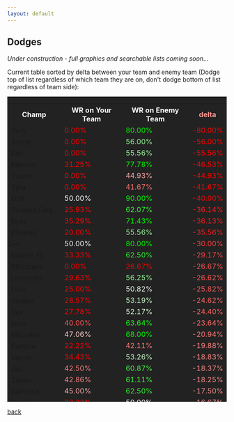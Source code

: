 ```yaml
---
layout: default
---
```


## Dodges

_Under construction - full graphics and searchable lists coming soon..._

Current table sorted by delta between your team and enemy team (Dodge top of list regardless of which team they are on, don't dodge bottom of list regardless of team side):

<div id="d7" style="color:white;margin:auto;text-align:center;overflow-y:scroll;height:700px;width:100%;margin-right:0%;background-color:#222;"><table style="margin-left:auto;margin-right:auto;"><tbody><tr><th title="" onclick="resortTable('d7', 0);"><span style="color:#ffffff;background-color:inherit;">Champ</span></th><th title="" onclick="resortTable('d7', 1);"><span style="color:#ffffff;background-color:inherit;">WR on Your Team</span></th><th title="" onclick="resortTable('d7', 2);"><span style="color:#ffffff;background-color:inherit;">WR on Enemy Team</span></th><th title="difference in winrates" onclick="resortTable('d7', 3);"><span style="color:#ff968f;background-color:inherit;">delta</span></th></tr><tr><td style="text-align: left; padding: 0px;">&nbsp; Taric</td><td><span style="color: #ff0000">0.00%</span></td><td><span style="color: #00ff00">80.00%</span></td><td><span style="color: #ff0000">-80.00%</span></td></tr><tr><td style="text-align: left; padding: 0px;">&nbsp; Alistar</td><td><span style="color: #ff0000">0.00%</span></td><td><span style="color: #99ff99">56.00%</span></td><td><span style="color: #ff0000">-56.00%</span></td></tr><tr><td style="text-align: left; padding: 0px;">&nbsp; Rell</td><td><span style="color: #ff0000">0.00%</span></td><td><span style="color: #a1ffa1">55.56%</span></td><td><span style="color: #ff0000">-55.56%</span></td></tr><tr><td style="text-align: left; padding: 0px;">&nbsp; Kennen</td><td><span style="color: #ff0000">31.25%</span></td><td><span style="color: #00ff00">77.78%</span></td><td><span style="color: #ff0000">-46.53%</span></td></tr><tr><td style="text-align: left; padding: 0px;">&nbsp; Yuumi</td><td><span style="color: #ff0000">0.00%</span></td><td><span style="color: #ffa9a9">44.93%</span></td><td><span style="color: #ff0000">-44.93%</span></td></tr><tr><td style="text-align: left; padding: 0px;">&nbsp; Zyra</td><td><span style="color: #ff0000">0.00%</span></td><td><span style="color: #ff7171">41.67%</span></td><td><span style="color: #ff0000">-41.67%</span></td></tr><tr><td style="text-align: left; padding: 0px;">&nbsp; Olaf</td><td><span style="color: #ffffff">50.00%</span></td><td><span style="color: #00ff00">90.00%</span></td><td><span style="color: #ff0000">-40.00%</span></td></tr><tr><td style="text-align: left; padding: 0px;">&nbsp; Twisted Fate</td><td><span style="color: #ff0000">25.93%</span></td><td><span style="color: #32ff32">62.07%</span></td><td><span style="color: #ff1919">-36.14%</span></td></tr><tr><td style="text-align: left; padding: 0px;">&nbsp; Ryze</td><td><span style="color: #ff0505">35.29%</span></td><td><span style="color: #00ff00">71.43%</span></td><td><span style="color: #ff1919">-36.13%</span></td></tr><tr><td style="text-align: left; padding: 0px;">&nbsp; Kindred</td><td><span style="color: #ff0000">20.00%</span></td><td><span style="color: #a1ffa1">55.56%</span></td><td><span style="color: #ff1c1c">-35.56%</span></td></tr><tr><td style="text-align: left; padding: 0px;">Zeri</td><td><span style="color: #ffffff">50.00%</span></td><td><span style="color: #00ff00">80.00%</span></td><td><span style="color: #ff4040">-30.00%</span></td></tr><tr><td style="text-align: left; padding: 0px;">&nbsp; Master Yi</td><td><span style="color: #ff0000">33.33%</span></td><td><span style="color: #2bff2b">62.50%</span></td><td><span style="color: #ff4545">-29.17%</span></td></tr><tr><td style="text-align: left; padding: 0px;">&nbsp; Blitzcrank</td><td><span style="color: #ff0000">0.00%</span></td><td><span style="color: #ff0000">26.67%</span></td><td><span style="color: #ff5555">-26.67%</span></td></tr><tr><td style="text-align: left; padding: 0px;">&nbsp; Lissandra</td><td><span style="color: #ff0000">29.63%</span></td><td><span style="color: #95ff95">56.25%</span></td><td><span style="color: #ff5555">-26.62%</span></td></tr><tr><td style="text-align: left; padding: 0px;">&nbsp; Lulu</td><td><span style="color: #ff0000">25.00%</span></td><td><span style="color: #f1fff1">50.82%</span></td><td><span style="color: #ff5a5a">-25.82%</span></td></tr><tr><td style="text-align: left; padding: 0px;">&nbsp; Soraka</td><td><span style="color: #ff0000">28.57%</span></td><td><span style="color: #c9ffc9">53.19%</span></td><td><span style="color: #ff6262">-24.62%</span></td></tr><tr><td style="text-align: left; padding: 0px;">&nbsp; Vex</td><td><span style="color: #ff0000">27.78%</span></td><td><span style="color: #daffda">52.17%</span></td><td><span style="color: #ff6363">-24.40%</span></td></tr><tr><td style="text-align: left; padding: 0px;">&nbsp; Udyr</td><td><span style="color: #ff5555">40.00%</span></td><td><span style="color: #17ff17">63.64%</span></td><td><span style="color: #ff6868">-23.64%</span></td></tr><tr><td style="text-align: left; padding: 0px;">&nbsp; Malzahar</td><td><span style="color: #ffcdcd">47.06%</span></td><td><span style="color: #00ff00">68.00%</span></td><td><span style="color: #ff7979">-20.94%</span></td></tr><tr><td style="text-align: left; padding: 0px;">&nbsp; Rumble</td><td><span style="color: #ff0000">22.22%</span></td><td><span style="color: #ff7979">42.11%</span></td><td><span style="color: #ff8080">-19.88%</span></td></tr><tr><td style="text-align: left; padding: 0px;">&nbsp; Vayne</td><td><span style="color: #ff0000">34.43%</span></td><td><span style="color: #c8ffc8">53.26%</span></td><td><span style="color: #ff8787">-18.83%</span></td></tr><tr><td style="text-align: left; padding: 0px;">&nbsp; Jax</td><td><span style="color: #ff8080">42.50%</span></td><td><span style="color: #46ff46">60.87%</span></td><td><span style="color: #ff8a8a">-18.37%</span></td></tr><tr><td style="text-align: left; padding: 0px;">&nbsp; Zilean</td><td><span style="color: #ff8686">42.86%</span></td><td><span style="color: #42ff42">61.11%</span></td><td><span style="color: #ff8b8b">-18.25%</span></td></tr><tr><td style="text-align: left; padding: 0px;">&nbsp; Rammus</td><td><span style="color: #ffaaaa">45.00%</span></td><td><span style="color: #2bff2b">62.50%</span></td><td><span style="color: #ff8f8f">-17.50%</span></td></tr><tr><td style="text-align: left; padding: 0px;">&nbsp; Varus</td><td><span style="color: #ff0000">33.33%</span></td><td><span style="color: #ffffff">50.00%</span></td><td><span style="color: #ff9595">-16.67%</span></td></tr><tr><td style="text-align: left; padding: 0px;">&nbsp; Urgot</td><td><span style="color: #ff8686">42.86%</span></td><td><span style="color: #6cff6c">58.62%</span></td><td><span style="color: #ff9b9b">-15.76%</span></td></tr><tr><td style="text-align: left; padding: 0px;">&nbsp; Shen</td><td><span style="color: #ff8686">42.86%</span></td><td><span style="color: #71ff71">58.33%</span></td><td><span style="color: #ff9c9c">-15.48%</span></td></tr><tr><td style="text-align: left; padding: 0px;">&nbsp; Nidalee</td><td><span style="color: #ff0000">30.00%</span></td><td><span style="color: #ffb2b2">45.45%</span></td><td><span style="color: #ff9c9c">-15.45%</span></td></tr><tr><td style="text-align: left; padding: 0px;">&nbsp; Ashe</td><td><span style="color: #ff3f3f">38.71%</span></td><td><span style="color: #bbffbb">54.00%</span></td><td><span style="color: #ff9e9e">-15.29%</span></td></tr><tr><td style="text-align: left; padding: 0px;">&nbsp; Gragas</td><td><span style="color: #00ff00">66.67%</span></td><td><span style="color: #00ff00">81.82%</span></td><td><span style="color: #ff9e9e">-15.15%</span></td></tr><tr><td style="text-align: left; padding: 0px;">&nbsp; Camille</td><td><span style="color: #ff0f0f">35.90%</span></td><td><span style="color: #eeffee">50.98%</span></td><td><span style="color: #ff9f9f">-15.08%</span></td></tr><tr><td style="text-align: left; padding: 0px;">&nbsp; Galio</td><td><span style="color: #ff9595">43.75%</span></td><td><span style="color: #69ff69">58.82%</span></td><td><span style="color: #ff9f9f">-15.07%</span></td></tr><tr><td style="text-align: left; padding: 0px;">&nbsp; Heimerdinger</td><td><span style="color: #ff5555">40.00%</span></td><td><span style="color: #b2ffb2">54.55%</span></td><td><span style="color: #ffa2a2">-14.55%</span></td></tr><tr><td style="text-align: left; padding: 0px;">&nbsp; Morgana</td><td><span style="color: #ffffff">50.00%</span></td><td><span style="color: #08ff08">64.52%</span></td><td><span style="color: #ffa2a2">-14.52%</span></td></tr><tr><td style="text-align: left; padding: 0px;">&nbsp; Miss Fortune</td><td><span style="color: #ff4e4e">39.58%</span></td><td><span style="color: #bbffbb">54.00%</span></td><td><span style="color: #ffa3a3">-14.42%</span></td></tr><tr><td style="text-align: left; padding: 0px;">&nbsp; Cassiopeia</td><td><span style="color: #ff9090">43.48%</span></td><td><span style="color: #86ff86">57.14%</span></td><td><span style="color: #ffa8a8">-13.66%</span></td></tr><tr><td style="text-align: left; padding: 0px;">&nbsp; Gangplank</td><td><span style="color: #ff0000">30.77%</span></td><td><span style="color: #ff9999">44.00%</span></td><td><span style="color: #ffabab">-13.23%</span></td></tr><tr><td style="text-align: left; padding: 0px;">&nbsp; Mordekaiser</td><td><span style="color: #ff7575">41.86%</span></td><td><span style="color: #aeffae">54.76%</span></td><td><span style="color: #ffadad">-12.90%</span></td></tr><tr><td style="text-align: left; padding: 0px;">&nbsp; Jayce</td><td><span style="color: #ff5555">40.00%</span></td><td><span style="color: #d7ffd7">52.38%</span></td><td><span style="color: #ffb0b0">-12.38%</span></td></tr><tr><td style="text-align: left; padding: 0px;">&nbsp; Samira</td><td><span style="color: #ff0000">33.33%</span></td><td><span style="color: #ffaaaa">45.00%</span></td><td><span style="color: #ffb5b5">-11.67%</span></td></tr><tr><td style="text-align: left; padding: 0px;">&nbsp; Senna</td><td><span style="color: #ff5555">40.00%</span></td><td><span style="color: #e3ffe3">51.67%</span></td><td><span style="color: #ffb5b5">-11.67%</span></td></tr><tr><td style="text-align: left; padding: 0px;">&nbsp; Sona</td><td><span style="color: #ff5555">40.00%</span></td><td><span style="color: #e4ffe4">51.61%</span></td><td><span style="color: #ffb5b5">-11.61%</span></td></tr><tr><td style="text-align: left; padding: 0px;">&nbsp; Ekko</td><td><span style="color: #e1ffe1">51.79%</span></td><td><span style="color: #1dff1d">63.27%</span></td><td><span style="color: #ffb6b6">-11.48%</span></td></tr><tr><td style="text-align: left; padding: 0px;">&nbsp; Fiora</td><td><span style="color: #ff9595">43.75%</span></td><td><span style="color: #b2ffb2">54.55%</span></td><td><span style="color: #ffbaba">-10.80%</span></td></tr><tr><td style="text-align: left; padding: 0px;">&nbsp; Zed</td><td><span style="color: #86ff86">57.14%</span></td><td><span style="color: #00ff00">67.86%</span></td><td><span style="color: #ffbbbb">-10.71%</span></td></tr><tr><td style="text-align: left; padding: 0px;">&nbsp; Kai'Sa</td><td><span style="color: #ff7c7c">42.31%</span></td><td><span style="color: #d0ffd0">52.75%</span></td><td><span style="color: #ffbcbc">-10.44%</span></td></tr><tr><td style="text-align: left; padding: 0px;">&nbsp; Rengar</td><td><span style="color: #ff7c7c">42.31%</span></td><td><span style="color: #e0ffe0">51.85%</span></td><td><span style="color: #ffc2c2">-9.54%</span></td></tr><tr><td style="text-align: left; padding: 0px;">&nbsp; Bard</td><td><span style="color: #ffffff">50.00%</span></td><td><span style="color: #60ff60">59.38%</span></td><td><span style="color: #ffc3c3">-9.38%</span></td></tr><tr><td style="text-align: left; padding: 0px;">&nbsp; Syndra</td><td><span style="color: #ff0000">34.78%</span></td><td><span style="color: #ff9090">43.48%</span></td><td><span style="color: #ffc8c8">-8.70%</span></td></tr><tr><td style="text-align: left; padding: 0px;">&nbsp; Vel'Koz</td><td><span style="color: #ff7171">41.67%</span></td><td><span style="color: #ffe0e0">48.15%</span></td><td><span style="color: #ffd6d6">-6.48%</span></td></tr><tr><td style="text-align: left; padding: 0px;">&nbsp; Veigar</td><td><span style="color: #ffb2b2">45.45%</span></td><td><span style="color: #e0ffe0">51.85%</span></td><td><span style="color: #ffd6d6">-6.40%</span></td></tr><tr><td style="text-align: left; padding: 0px;">&nbsp; Vladimir</td><td><span style="color: #ff9595">43.75%</span></td><td><span style="color: #ffffff">50.00%</span></td><td><span style="color: #ffd7d7">-6.25%</span></td></tr><tr><td style="text-align: left; padding: 0px;">&nbsp; Zac</td><td><span style="color: #c6ffc6">53.33%</span></td><td><span style="color: #66ff66">58.97%</span></td><td><span style="color: #ffdbdb">-5.64%</span></td></tr><tr><td style="text-align: left; padding: 0px;">&nbsp; Karma</td><td><span style="color: #ff5555">40.00%</span></td><td><span style="color: #ffb2b2">45.45%</span></td><td><span style="color: #ffdcdc">-5.45%</span></td></tr><tr><td style="text-align: left; padding: 0px;">&nbsp; Jarvan IV</td><td><span style="color: #a1ffa1">55.56%</span></td><td><span style="color: #46ff46">60.87%</span></td><td><span style="color: #ffdddd">-5.31%</span></td></tr><tr><td style="text-align: left; padding: 0px;">&nbsp; Kayn</td><td><span style="color: #ff9a9a">44.07%</span></td><td><span style="color: #fff2f2">49.25%</span></td><td><span style="color: #ffdede">-5.19%</span></td></tr><tr><td style="text-align: left; padding: 0px;">&nbsp; Lee Sin</td><td><span style="color: #ff8a8a">43.10%</span></td><td><span style="color: #ffd9d9">47.76%</span></td><td><span style="color: #ffe1e1">-4.66%</span></td></tr><tr><td style="text-align: left; padding: 0px;">&nbsp; Skarner</td><td><span style="color: #ffb2b2">45.45%</span></td><td><span style="color: #ffffff">50.00%</span></td><td><span style="color: #ffe2e2">-4.55%</span></td></tr><tr><td style="text-align: left; padding: 0px;">&nbsp; Qiyana</td><td><span style="color: #ff6060">40.63%</span></td><td><span style="color: #ffa7a7">44.83%</span></td><td><span style="color: #ffe4e4">-4.20%</span></td></tr><tr><td style="text-align: left; padding: 0px;">&nbsp; Annie</td><td><span style="color: #ffffff">50.00%</span></td><td><span style="color: #b8ffb8">54.17%</span></td><td><span style="color: #ffe4e4">-4.17%</span></td></tr><tr><td style="text-align: left; padding: 0px;">&nbsp; Ezreal</td><td><span style="color: #9dff9d">55.77%</span></td><td><span style="color: #58ff58">59.83%</span></td><td><span style="color: #ffe5e5">-4.06%</span></td></tr><tr><td style="text-align: left; padding: 0px;">&nbsp; Sion</td><td><span style="color: #8eff8e">56.67%</span></td><td><span style="color: #49ff49">60.71%</span></td><td><span style="color: #ffe5e5">-4.05%</span></td></tr><tr><td style="text-align: left; padding: 0px;">&nbsp; Kha'Zix</td><td><span style="color: #ffb2b2">45.45%</span></td><td><span style="color: #ffeaea">48.78%</span></td><td><span style="color: #ffeaea">-3.33%</span></td></tr><tr><td style="text-align: left; padding: 0px;">&nbsp; Shaco</td><td><span style="color: #ff9595">43.75%</span></td><td><span style="color: #ffcdcd">47.06%</span></td><td><span style="color: #ffeaea">-3.31%</span></td></tr><tr><td style="text-align: left; padding: 0px;">&nbsp; Diana</td><td><span style="color: #a1ffa1">55.56%</span></td><td><span style="color: #6cff6c">58.62%</span></td><td><span style="color: #ffebeb">-3.07%</span></td></tr><tr><td style="text-align: left; padding: 0px;">&nbsp; Talon</td><td><span style="color: #ffb2b2">45.45%</span></td><td><span style="color: #ffe5e5">48.48%</span></td><td><span style="color: #ffecec">-3.03%</span></td></tr><tr><td style="text-align: left; padding: 0px;">&nbsp; Riven</td><td><span style="color: #e8ffe8">51.35%</span></td><td><span style="color: #c6ffc6">53.33%</span></td><td><span style="color: #fff2f2">-1.98%</span></td></tr><tr><td style="text-align: left; padding: 0px;">&nbsp; Seraphine</td><td><span style="color: #00ff00">66.67%</span></td><td><span style="color: #00ff00">68.18%</span></td><td><span style="color: #fff5f5">-1.52%</span></td></tr><tr><td style="text-align: left; padding: 0px;">&nbsp; Caitlyn</td><td><span style="color: #ffa1a1">44.44%</span></td><td><span style="color: #ffbaba">45.92%</span></td><td><span style="color: #fff6f6">-1.47%</span></td></tr><tr><td style="text-align: left; padding: 0px;">&nbsp; Nautilus</td><td><span style="color: #ffffff">50.00%</span></td><td><span style="color: #edffed">51.06%</span></td><td><span style="color: #fff8f8">-1.06%</span></td></tr><tr><td style="text-align: left; padding: 0px;">&nbsp; Viktor</td><td><span style="color: #ffeeee">49.02%</span></td><td><span style="color: #ffffff">50.00%</span></td><td><span style="color: #fff9f9">-0.98%</span></td></tr><tr><td style="text-align: left; padding: 0px;">&nbsp; Xayah</td><td><span style="color: #42ff42">61.11%</span></td><td><span style="color: #35ff35">61.90%</span></td><td><span style="color: #fffafa">-0.79%</span></td></tr><tr><td style="text-align: left; padding: 0px;">&nbsp; Swain</td><td><span style="color: #00ff00">69.23%</span></td><td><span style="color: #00ff00">70.00%</span></td><td><span style="color: #fffafa">-0.77%</span></td></tr><tr><td style="text-align: left; padding: 0px;">&nbsp; Kayle</td><td><span style="color: #d4ffd4">52.50%</span></td><td><span style="color: #cdffcd">52.94%</span></td><td><span style="color: #fffcfc">-0.44%</span></td></tr><tr><td style="text-align: left; padding: 0px;">&nbsp; Pyke</td><td><span style="color: #ffffff">50.00%</span></td><td><span style="color: #ffffff">50.00%</span></td><td><span style="color: #ffffff">0.00%</span></td></tr><tr><td style="text-align: left; padding: 0px;">&nbsp; Rakan</td><td><span style="color: #ff0000">33.33%</span></td><td><span style="color: #ff0000">33.33%</span></td><td><span style="color: #ffffff">0.00%</span></td></tr><tr><th title="" onclick="resortTable('d6', 0);">champion</th><th title="" onclick="resortTable('d6', 1);">ally winrate</th><th title="" onclick="resortTable('d6', 2);">enemy winrate</th><th title="difference in winrates" onclick="resortTable('d6', 3);"><span style="color:#ff968f;background-color:inherit;">delta</span></th></tr><tr><td style="text-align: left; padding: 0px;">&nbsp; Pyke</td><td><span style="color: #ffffff">50.00%</span></td><td><span style="color: #ffffff">50.00%</span></td><td><span style="color: #ffffff">+0.00%</span></td></tr><tr><td style="text-align: left; padding: 0px;">&nbsp; Rakan</td><td><span style="color: #ff0000">33.33%</span></td><td><span style="color: #ff0000">33.33%</span></td><td><span style="color: #ffffff">+0.00%</span></td></tr><tr><td style="text-align: left; padding: 0px;">&nbsp; Lillia</td><td><span style="color: #ff9595">43.75%</span></td><td><span style="color: #ff9090">43.48%</span></td><td><span style="color: #fdfffd">+0.27%</span></td></tr><tr><td style="text-align: left; padding: 0px;">&nbsp; Tryndamere</td><td><span style="color: #e2ffe2">51.72%</span></td><td><span style="color: #e7ffe7">51.43%</span></td><td><span style="color: #fdfffd">+0.30%</span></td></tr><tr><td style="text-align: left; padding: 0px;">&nbsp; Wukong</td><td><span style="color: #ff9999">44.00%</span></td><td><span style="color: #ff8c8c">43.24%</span></td><td><span style="color: #fafffa">+0.76%</span></td></tr><tr><td style="text-align: left; padding: 0px;">&nbsp; Pantheon</td><td><span style="color: #ff5555">40.00%</span></td><td><span style="color: #ff4242">38.89%</span></td><td><span style="color: #f8fff8">+1.11%</span></td></tr><tr><td style="text-align: left; padding: 0px;">&nbsp; Twitch</td><td><span style="color: #ff7171">41.67%</span></td><td><span style="color: #ff5d5d">40.48%</span></td><td><span style="color: #f7fff7">+1.19%</span></td></tr><tr><td style="text-align: left; padding: 0px;">&nbsp; Viego</td><td><span style="color: #ffbcbc">46.03%</span></td><td><span style="color: #ffa4a4">44.64%</span></td><td><span style="color: #f6fff6">+1.39%</span></td></tr><tr><td style="text-align: left; padding: 0px;">&nbsp; Ahri</td><td><span style="color: #e4ffe4">51.61%</span></td><td><span style="color: #ffffff">50.00%</span></td><td><span style="color: #f5fff5">+1.61%</span></td></tr><tr><td style="text-align: left; padding: 0px;">&nbsp; Neeko</td><td><span style="color: #55ff55">60.00%</span></td><td><span style="color: #71ff71">58.33%</span></td><td><span style="color: #f4fff4">+1.67%</span></td></tr><tr><td style="text-align: left; padding: 0px;">&nbsp; Lux</td><td><span style="color: #ff6969">41.18%</span></td><td><span style="color: #ff4c4c">39.47%</span></td><td><span style="color: #f4fff4">+1.70%</span></td></tr><tr><td style="text-align: left; padding: 0px;">&nbsp; Fizz</td><td><span style="color: #ffffff">50.00%</span></td><td><span style="color: #ffdada">47.83%</span></td><td><span style="color: #f1fff1">+2.17%</span></td></tr><tr><td style="text-align: left; padding: 0px;">&nbsp; Trundle</td><td><span style="color: #23ff23">62.96%</span></td><td><span style="color: #4bff4b">60.61%</span></td><td><span style="color: #f0fff0">+2.36%</span></td></tr><tr><td style="text-align: left; padding: 0px;">&nbsp; Katarina</td><td><span style="color: #b6ffb6">54.29%</span></td><td><span style="color: #e9ffe9">51.28%</span></td><td><span style="color: #ecffec">+3.00%</span></td></tr><tr><td style="text-align: left; padding: 0px;">&nbsp; Rek'Sai</td><td><span style="color: #3bff3b">61.54%</span></td><td><span style="color: #71ff71">58.33%</span></td><td><span style="color: #ebffeb">+3.21%</span></td></tr><tr><td style="text-align: left; padding: 0px;">&nbsp; Sylas</td><td><span style="color: #75ff75">58.14%</span></td><td><span style="color: #acffac">54.90%</span></td><td><span style="color: #eaffea">+3.24%</span></td></tr><tr><td style="text-align: left; padding: 0px;">&nbsp; Elise</td><td><span style="color: #ff6969">41.18%</span></td><td><span style="color: #ff2b2b">37.50%</span></td><td><span style="color: #e8ffe8">+3.68%</span></td></tr><tr><td style="text-align: left; padding: 0px;">&nbsp; Teemo</td><td><span style="color: #35ff35">61.90%</span></td><td><span style="color: #76ff76">58.06%</span></td><td><span style="color: #e7ffe7">+3.84%</span></td></tr><tr><td style="text-align: left; padding: 0px;">&nbsp; Kled</td><td><span style="color: #42ff42">61.11%</span></td><td><span style="color: #86ff86">57.14%</span></td><td><span style="color: #e6ffe6">+3.97%</span></td></tr><tr><td style="text-align: left; padding: 0px;">&nbsp; Ornn</td><td><span style="color: #86ff86">57.14%</span></td><td><span style="color: #cdffcd">52.94%</span></td><td><span style="color: #e4ffe4">+4.20%</span></td></tr><tr><td style="text-align: left; padding: 0px;">&nbsp; Yone</td><td><span style="color: #ffffff">50.00%</span></td><td><span style="color: #ffb7b7">45.76%</span></td><td><span style="color: #e4ffe4">+4.24%</span></td></tr><tr><td style="text-align: left; padding: 0px;">&nbsp; Brand</td><td><span style="color: #00ff00">66.67%</span></td><td><span style="color: #30ff30">62.16%</span></td><td><span style="color: #e2ffe2">+4.50%</span></td></tr><tr><td style="text-align: left; padding: 0px;">&nbsp; Quinn</td><td><span style="color: #ffffff">50.00%</span></td><td><span style="color: #ffb2b2">45.45%</span></td><td><span style="color: #e2ffe2">+4.55%</span></td></tr><tr><td style="text-align: left; padding: 0px;">&nbsp; Jinx</td><td><span style="color: #b0ffb0">54.64%</span></td><td><span style="color: #ffffff">50.00%</span></td><td><span style="color: #e1ffe1">+4.64%</span></td></tr><tr><td style="text-align: left; padding: 0px;">&nbsp; Malphite</td><td><span style="color: #79ff79">57.89%</span></td><td><span style="color: #d0ffd0">52.78%</span></td><td><span style="color: #deffde">+5.12%</span></td></tr><tr><td style="text-align: left; padding: 0px;">&nbsp; Nami</td><td><span style="color: #ffffff">50.00%</span></td><td><span style="color: #ffa4a4">44.64%</span></td><td><span style="color: #ddffdd">+5.36%</span></td></tr><tr><td style="text-align: left; padding: 0px;">&nbsp; Jhin</td><td><span style="color: #eeffee">50.98%</span></td><td><span style="color: #ffb4b4">45.61%</span></td><td><span style="color: #ddffdd">+5.37%</span></td></tr><tr><td style="text-align: left; padding: 0px;">&nbsp; Shyvana</td><td><span style="color: #ff1717">36.36%</span></td><td><span style="color: #ff0000">30.77%</span></td><td><span style="color: #dbffdb">+5.59%</span></td></tr><tr><td style="text-align: left; padding: 0px;">&nbsp; Graves</td><td><span style="color: #adffad">54.84%</span></td><td><span style="color: #ffecec">48.89%</span></td><td><span style="color: #d9ffd9">+5.95%</span></td></tr><tr><td style="text-align: left; padding: 0px;">&nbsp; Lucian</td><td><span style="color: #ffa7a7">44.83%</span></td><td><span style="color: #ff3f3f">38.71%</span></td><td><span style="color: #d8ffd8">+6.12%</span></td></tr><tr><td style="text-align: left; padding: 0px;">&nbsp; Corki</td><td><span style="color: #ffffff">50.00%</span></td><td><span style="color: #ff9595">43.75%</span></td><td><span style="color: #d7ffd7">+6.25%</span></td></tr><tr><td style="text-align: left; padding: 0px;">&nbsp; Cho'Gath</td><td><span style="color: #ff0000">33.33%</span></td><td><span style="color: #ff0000">26.92%</span></td><td><span style="color: #d6ffd6">+6.41%</span></td></tr><tr><td style="text-align: left; padding: 0px;">&nbsp; Orianna</td><td><span style="color: #ff3b3b">38.46%</span></td><td><span style="color: #ff0000">32.00%</span></td><td><span style="color: #d6ffd6">+6.46%</span></td></tr><tr><td style="text-align: left; padding: 0px;">&nbsp; Xin Zhao</td><td><span style="color: #d4ffd4">52.50%</span></td><td><span style="color: #ffbaba">45.95%</span></td><td><span style="color: #d5ffd5">+6.55%</span></td></tr><tr><td style="text-align: left; padding: 0px;">&nbsp; Nasus</td><td><span style="color: #ffe4e4">48.39%</span></td><td><span style="color: #ff6b6b">41.30%</span></td><td><span style="color: #d2ffd2">+7.08%</span></td></tr><tr><td style="text-align: left; padding: 0px;">&nbsp; Irelia</td><td><span style="color: #ffffff">50.00%</span></td><td><span style="color: #ff8181">42.59%</span></td><td><span style="color: #d0ffd0">+7.41%</span></td></tr><tr><td style="text-align: left; padding: 0px;">&nbsp; Draven</td><td><span style="color: #ffecec">48.85%</span></td><td><span style="color: #ff6b6b">41.30%</span></td><td><span style="color: #cfffcf">+7.55%</span></td></tr><tr><td style="text-align: left; padding: 0px;">&nbsp; Warwick</td><td><span style="color: #95ff95">56.25%</span></td><td><span style="color: #ffe8e8">48.65%</span></td><td><span style="color: #cfffcf">+7.60%</span></td></tr><tr><td style="text-align: left; padding: 0px;">&nbsp; Fiddlesticks</td><td><span style="color: #00ff00">69.23%</span></td><td><span style="color: #3bff3b">61.54%</span></td><td><span style="color: #ceffce">+7.69%</span></td></tr><tr><td style="text-align: left; padding: 0px;">&nbsp; Garen</td><td><span style="color: #e4ffe4">51.61%</span></td><td><span style="color: #ff9595">43.75%</span></td><td><span style="color: #cdffcd">+7.86%</span></td></tr><tr><td style="text-align: left; padding: 0px;">&nbsp; Gwen</td><td><span style="color: #8cff8c">56.76%</span></td><td><span style="color: #ffe5e5">48.48%</span></td><td><span style="color: #caffca">+8.27%</span></td></tr><tr><td style="text-align: left; padding: 0px;">&nbsp; Akshan</td><td><span style="color: #55ff55">60.00%</span></td><td><span style="color: #e7ffe7">51.43%</span></td><td><span style="color: #c8ffc8">+8.57%</span></td></tr><tr><td style="text-align: left; padding: 0px;">&nbsp; Darius</td><td><span style="color: #55ff55">60.00%</span></td><td><span style="color: #e7ffe7">51.43%</span></td><td><span style="color: #c8ffc8">+8.57%</span></td></tr><tr><td style="text-align: left; padding: 0px;">&nbsp; Tristana</td><td><span style="color: #bfffbf">53.74%</span></td><td><span style="color: #ffaaaa">45.00%</span></td><td><span style="color: #c7ffc7">+8.74%</span></td></tr><tr><td style="text-align: left; padding: 0px;">&nbsp; Nocturne</td><td><span style="color: #30ff30">62.16%</span></td><td><span style="color: #c6ffc6">53.33%</span></td><td><span style="color: #c7ffc7">+8.83%</span></td></tr><tr><td style="text-align: left; padding: 0px;">&nbsp; Poppy</td><td><span style="color: #ffe0e0">48.15%</span></td><td><span style="color: #ff4646">39.13%</span></td><td><span style="color: #c6ffc6">+9.02%</span></td></tr><tr><td style="text-align: left; padding: 0px;">&nbsp; Akali</td><td><span style="color: #97ff97">56.10%</span></td><td><span style="color: #ffc9c9">46.81%</span></td><td><span style="color: #c4ffc4">+9.29%</span></td></tr><tr><td style="text-align: left; padding: 0px;">&nbsp; Sett</td><td><span style="color: #b7ffb7">54.24%</span></td><td><span style="color: #ffa8a8">44.90%</span></td><td><span style="color: #c3ffc3">+9.34%</span></td></tr><tr><td style="text-align: left; padding: 0px;">&nbsp; Yorick</td><td><span style="color: #ff9090">43.48%</span></td><td><span style="color: #ff0000">33.33%</span></td><td><span style="color: #beffbe">+10.14%</span></td></tr><tr><td style="text-align: left; padding: 0px;">&nbsp; Dr. Mundo</td><td><span style="color: #4bff4b">60.61%</span></td><td><span style="color: #ffffff">50.00%</span></td><td><span style="color: #bbffbb">+10.61%</span></td></tr><tr><td style="text-align: left; padding: 0px;">&nbsp; Vi</td><td><span style="color: #adffad">54.84%</span></td><td><span style="color: #ff9c9c">44.19%</span></td><td><span style="color: #bbffbb">+10.65%</span></td></tr><tr><td style="text-align: left; padding: 0px;">&nbsp; Yasuo</td><td><span style="color: #77ff77">57.97%</span></td><td><span style="color: #ffd0d0">47.22%</span></td><td><span style="color: #baffba">+10.75%</span></td></tr><tr><td style="text-align: left; padding: 0px;">&nbsp; Singed</td><td><span style="color: #71ff71">58.33%</span></td><td><span style="color: #ffcdcd">47.06%</span></td><td><span style="color: #b7ffb7">+11.27%</span></td></tr><tr><td style="text-align: left; padding: 0px;">&nbsp; Ziggs</td><td><span style="color: #86ff86">57.14%</span></td><td><span style="color: #ffa1a1">44.44%</span></td><td><span style="color: #aeffae">+12.70%</span></td></tr><tr><td style="text-align: left; padding: 0px;">&nbsp; Xerath</td><td><span style="color: #17ff17">63.64%</span></td><td><span style="color: #ffffff">50.00%</span></td><td><span style="color: #a8ffa8">+13.64%</span></td></tr><tr><td style="text-align: left; padding: 0px;">&nbsp; Volibear</td><td><span style="color: #3bff3b">61.54%</span></td><td><span style="color: #ffd8d8">47.73%</span></td><td><span style="color: #a7ffa7">+13.81%</span></td></tr><tr><td style="text-align: left; padding: 0px;">&nbsp; Janna</td><td><span style="color: #00ff00">66.67%</span></td><td><span style="color: #d4ffd4">52.50%</span></td><td><span style="color: #a5ffa5">+14.17%</span></td></tr><tr><td style="text-align: left; padding: 0px;">&nbsp; Sivir</td><td><span style="color: #00ff00">66.67%</span></td><td><span style="color: #daffda">52.17%</span></td><td><span style="color: #a3ffa3">+14.49%</span></td></tr><tr><td style="text-align: left; padding: 0px;">&nbsp; Anivia</td><td><span style="color: #62ff62">59.26%</span></td><td><span style="color: #ffa1a1">44.44%</span></td><td><span style="color: #a1ffa1">+14.81%</span></td></tr><tr><td style="text-align: left; padding: 0px;">&nbsp; Nunu &amp; Willump</td><td><span style="color: #32ff32">62.07%</span></td><td><span style="color: #ffcaca">46.88%</span></td><td><span style="color: #9eff9e">+15.19%</span></td></tr><tr><td style="text-align: left; padding: 0px;">&nbsp; Kog'Maw</td><td><span style="color: #beffbe">53.85%</span></td><td><span style="color: #ff1f1f">36.84%</span></td><td><span style="color: #93ff93">+17.00%</span></td></tr><tr><td style="text-align: left; padding: 0px;">&nbsp; Tahm Kench</td><td><span style="color: #11ff11">64.00%</span></td><td><span style="color: #ffc6c6">46.67%</span></td><td><span style="color: #91ff91">+17.33%</span></td></tr><tr><td style="text-align: left; padding: 0px;">&nbsp; Hecarim</td><td><span style="color: #a6ffa6">55.26%</span></td><td><span style="color: #ff0909">35.56%</span></td><td><span style="color: #81ff81">+19.71%</span></td></tr><tr><td style="text-align: left; padding: 0px;">&nbsp; Kassadin</td><td><span style="color: #8eff8e">56.67%</span></td><td><span style="color: #ff1717">36.36%</span></td><td><span style="color: #7eff7e">+20.30%</span></td></tr><tr><td style="text-align: left; padding: 0px;">&nbsp; LeBlanc</td><td><span style="color: #76ff76">58.06%</span></td><td><span style="color: #ff2323">37.04%</span></td><td><span style="color: #79ff79">+21.03%</span></td></tr><tr><td style="text-align: left; padding: 0px;">&nbsp; Leona</td><td><span style="color: #00ff00">71.43%</span></td><td><span style="color: #ffe2e2">48.28%</span></td><td><span style="color: #6bff6b">+23.15%</span></td></tr><tr><td style="text-align: left; padding: 0px;">&nbsp; Azir</td><td><span style="color: #55ff55">60.00%</span></td><td><span style="color: #ff1717">36.36%</span></td><td><span style="color: #68ff68">+23.64%</span></td></tr><tr><td style="text-align: left; padding: 0px;">&nbsp; Gnar</td><td><span style="color: #17ff17">63.64%</span></td><td><span style="color: #ff4949">39.29%</span></td><td><span style="color: #64ff64">+24.35%</span></td></tr><tr><td style="text-align: left; padding: 0px;">&nbsp; Evelynn</td><td><span style="color: #17ff17">63.64%</span></td><td><span style="color: #ff3232">37.93%</span></td><td><span style="color: #5bff5b">+25.71%</span></td></tr><tr><td style="text-align: left; padding: 0px;">&nbsp; Zoe</td><td><span style="color: #ff2b2b">37.50%</span></td><td><span style="color: #ff0000">9.09%</span></td><td><span style="color: #4aff4a">+28.41%</span></td></tr><tr><td style="text-align: left; padding: 0px;">&nbsp; Renekton</td><td><span style="color: #00ff00">73.33%</span></td><td><span style="color: #ff8686">42.86%</span></td><td><span style="color: #3dff3d">+30.48%</span></td></tr><tr><td style="text-align: left; padding: 0px;">&nbsp; Karthus</td><td><span style="color: #00ff00">88.89%</span></td><td><span style="color: #71ff71">58.33%</span></td><td><span style="color: #3cff3c">+30.56%</span></td></tr><tr><td style="text-align: left; padding: 0px;">&nbsp; Amumu</td><td><span style="color: #17ff17">63.64%</span></td><td><span style="color: #ff0000">31.25%</span></td><td><span style="color: #31ff31">+32.39%</span></td></tr><tr><td style="text-align: left; padding: 0px;">&nbsp; Ivern</td><td><span style="color: #00ff00">71.43%</span></td><td><span style="color: #ff1717">36.36%</span></td><td><span style="color: #1fff1f">+35.06%</span></td></tr><tr><td style="text-align: left; padding: 0px;">&nbsp; Aatrox</td><td><span style="color: #00ff00">77.27%</span></td><td><span style="color: #ff7171">41.67%</span></td><td><span style="color: #1cff1c">+35.61%</span></td></tr><tr><td style="text-align: left; padding: 0px;">&nbsp; Illaoi</td><td><span style="color: #ff1717">36.36%</span></td><td><span style="color: #ff0000">0.00%</span></td><td><span style="color: #17ff17">+36.36%</span></td></tr><tr><td style="text-align: left; padding: 0px;">&nbsp; Sejuani</td><td><span style="color: #00ff00">87.50%</span></td><td><span style="color: #ffffff">50.00%</span></td><td><span style="color: #10ff10">+37.50%</span></td></tr><tr><td style="text-align: left; padding: 0px;">&nbsp; Kalista</td><td><span style="color: #ffffff">50.00%</span></td><td><span style="color: #ff0000">9.09%</span></td><td><span style="color: #00ff00">+40.91%</span></td></tr><tr><td style="text-align: left; padding: 0px;">&nbsp; Braum</td><td><span style="color: #00ff00">100.00%</span></td><td><span style="color: #7cff7c">57.69%</span></td><td><span style="color: #00ff00">+42.31%</span></td></tr><tr><td style="text-align: left; padding: 0px;">&nbsp; Maokai</td><td><span style="color: #00ff00">100.00%</span></td><td><span style="color: #c6ffc6">53.33%</span></td><td><span style="color: #00ff00">+46.67%</span></td></tr><tr><td style="text-align: left; padding: 0px;">&nbsp; Aphelios</td><td><span style="color: #00ff00">92.31%</span></td><td><span style="color: #ff4949">39.29%</span></td><td><span style="color: #00ff00">+53.02%</span></td></tr><tr><td style="text-align: left; padding: 0px;">&nbsp; Taliyah</td><td><span style="color: #00ff00">87.50%</span></td><td><span style="color: #ff0000">30.00%</span></td><td><span style="color: #00ff00">+57.50%</span></td></tr><tr><td style="text-align: left; padding: 0px;">&nbsp; Thresh</td><td><span style="color: #00ff00">100.00%</span></td><td><span style="color: #ff4242">38.89%</span></td><td><span style="color: #00ff00">+61.11%</span></td></tr><tr><td style="text-align: left; padding: 0px;">&nbsp; Aurelion Sol</td><td><span style="color: #00ff00">66.67%</span></td><td><span style="color: #ff0000">0.00%</span></td><td><span style="color: #00ff00">+66.67%</span></td></tr></tbody></table></div>

[back](./)
